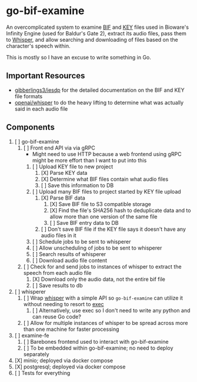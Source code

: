 # go-bif-examine
An overcomplicated system to examine [BIF](https://gibberlings3.github.io/iesdp/file_formats/ie_formats/bif_v1.htm) and [KEY](https://gibberlings3.github.io/iesdp/file_formats/ie_formats/key_v1.htm) files used in Bioware's Infinity Engine (used for Baldur's Gate 2), extract its audio files, pass them to [Whisper](https://github.com/openai/whisper), and allow searching and downloading of files based on the character's speech within.

This is mostly so I have an excuse to write something in Go.

## Important Resources
- [gibberlings3/iesdp](https://github.com/gibberlings3/iesdp/) for the detailed documentation on the BIF and KEY file formats
- [openai/whisper](https://github.com/openai/whisper) to do the heavy lifting to determine what was actually said in each audio file

## Components
1. [ ] go-bif-examine
    1. [ ] Front end API via via gRPC
        - Might need to use HTTP because a web frontend using gRPC might be more effort than I want to put into this
        1. [ ] Upload KEY file to new project
            1. [X] Parse KEY data
            2. [X] Determine what BIF files contain what audio files
            3. [ ] Save this information to DB
        2. [ ] Upload many BIF files to project started by KEY file upload
            1. [X] Parse BIF data
                1. [X] Save BIF file to S3 compatible storage
                2. [X] Find the file's SHA256 hash to deduplicate data and to allow more than one version of the same file
                3. [ ] Save BIF entry data to DB
            2. [ ] Don't save BIF file if the KEY file says it doesn't have any audio files in it
        3. [ ] Schedule jobs to be sent to whisperer
        4. [ ] Allow unscheduling of jobs to be sent to whisperer
        5. [ ] Search results of whisperer
        6. [ ] Download audio file content
    2. [ ] Check for and send jobs to instances of whisper to extract the speech from each audio file
        1. [X] Download only the audio data, not the entire bif file 
        2. [ ] Save results to db
2. [ ] whisperer
    1. [ ] Wrap [whisper](https://github.com/openai/whisper) with a simple API so `go-bif-examine` can utilize it without needing to resort to [exec](https://pkg.go.dev/os/exec)
        1. [ ] Alternatively, use exec so I don't need to write any python and can reuse Go code?
    2. [ ] Allow for multiple instances of whisper to be spread across more than one machine for faster processing
3. [ ] examine-fe
    1. [ ] Barebones frontend used to interact with go-bif-examine
    2. [ ] To be embedded within go-bif-examine; no need to deploy separately
4. [X] minio; deployed via docker compose
5. [X] postgresql; deployed via docker compose
6. [ ] Tests for everything
